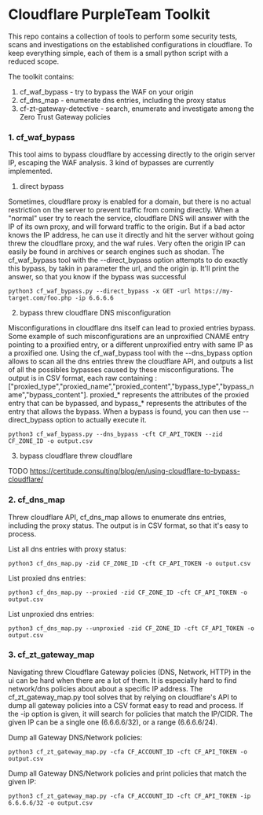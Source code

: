 # Cloudflare PurpleTeam Toolkit

This repo contains a collection of tools to perform some security tests, scans and investigations on the established configurations in cloudflare. To keep everything simple, each of them is a small python script with a reduced scope.

The toolkit contains:
1. cf_waf_bypass - try to bypass the WAF on your origin
2. cf_dns_map - enumerate dns entries, including the proxy status
3. cf-zt-gateway-detective - search, enumerate and investigate among the Zero Trust Gateway policies

### 1. cf_waf_bypass
This tool aims to bypass cloudflare by accessing directly to the origin server IP, escaping the WAF analysis. 3 kind of bypasses are currently implemented.

1. direct bypass

Sometimes, cloudflare proxy is enabled for a domain, but there is no actual restriction on the server to prevent traffic from coming directly. When a "normal" user try to reach the service, cloudflare DNS will answer with the IP of its own proxy, and will forward traffic to the origin. But if a bad actor knows the IP address, he can use it directly and hit the server without going threw the cloudflare proxy, and the waf rules. Very often the origin IP can easily be found in archives or search engines such as shodan. The cf_waf_bypass tool with the --direct_bypass option attempts to do exactly this bypass, by takin in parameter the url, and the origin ip. It'll print the answer, so that you know if the bypass was successful
```
python3 cf_waf_bypass.py --direct_bypass -x GET -url https://my-target.com/foo.php -ip 6.6.6.6
```

2. bypass threw cloudflare DNS misconfiguration

Misconfigurations in cloudflare dns itself can lead to proxied entries bypass. Some example of such misconfigurations are an unproxified CNAME entry pointing to a proxified entry, or a different unproxified entry with same IP as a proxified one. Using the cf_waf_bypass tool with the --dns_bypass option allows to scan all the dns entries threw the cloudflare API, and outputs a list of all the possibles bypasses caused by these misconfigurations. 
The output is in CSV format, each raw containing : ["proxied_type","proxied_name","proxied_content","bypass_type","bypass_name","bypass_content"]. proxied_* represents the attributes of the proxied entry that can be bypassed, and bypass_* represents the attributes of the entry that allows the bypass. When a bypass is found, you can then use --direct_bypass option to actually execute it.
```
python3 cf_waf_bypass.py --dns_bypass -cft CF_API_TOKEN --zid CF_ZONE_ID -o output.csv
```

3. bypass cloudflare threw cloudflare

TODO
https://certitude.consulting/blog/en/using-cloudflare-to-bypass-cloudflare/

### 2. cf_dns_map

Threw cloudflare API, cf_dns_map allows to enumerate dns entries, including the proxy status.
The output is in CSV format, so that it's easy to process. 

List all dns entries with proxy status:
```
python3 cf_dns_map.py -zid CF_ZONE_ID -cft CF_API_TOKEN -o output.csv
```

List proxied dns entries:
```
python3 cf_dns_map.py --proxied -zid CF_ZONE_ID -cft CF_API_TOKEN -o output.csv
```

List unproxied dns entries:
```
python3 cf_dns_map.py --unproxied -zid CF_ZONE_ID -cft CF_API_TOKEN -o output.csv
```

### 3. cf_zt_gateway_map

Navigating threw Cloudflare Gateway policies (DNS, Network, HTTP) in the ui can be hard when there are a lot of them. It is especially hard to find network/dns policies about about a specific IP address. The cf_zt_gateway_map.py tool solves that by relying on cloudflare's API to dump all gateway policies into a CSV format easy to read and process. If the -ip option is given, it will search for policies that match the IP/CIDR. The given IP can be a single one (6.6.6.6/32), or a range (6.6.6.6/24).

Dump all Gateway DNS/Network policies:
```
python3 cf_zt_gateway_map.py -cfa CF_ACCOUNT_ID -cft CF_API_TOKEN -o output.csv
```

Dump all Gateway DNS/Network policies and print policies that match the given IP:
```
python3 cf_zt_gateway_map.py -cfa CF_ACCOUNT_ID -cft CF_API_TOKEN -ip 6.6.6.6/32 -o output.csv
```
